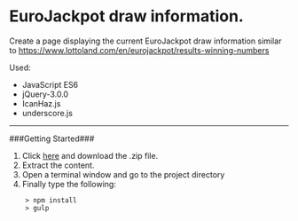 EuroJackpot draw information.
====


Create a page displaying the current EuroJackpot draw information similar to https://www.lottoland.com/en/eurojackpot/results-winning-numbers

Used:
* JavaScript ES6
* jQuery-3.0.0
* IcanHaz.js
* underscore.js

---

###Getting Started###

1. Click [here](https://github.com/Fran4vila/eurojackpotdrawinfo/releases) and download the .zip file.
2. Extract the content.
3. Open a terminal window and go to the project directory
4. Finally type the following:

```
	> npm install
	> gulp
